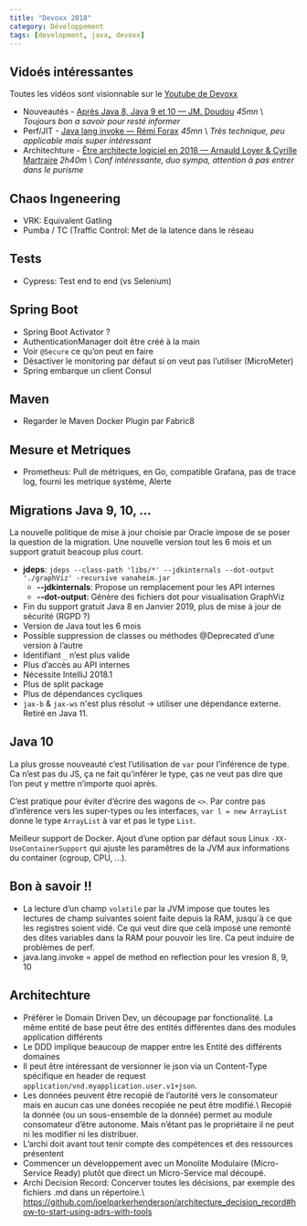 ```yaml
---
title: "Devoxx 2018"
category: Développement
tags: [development, java, devoxx]
---
```


## Vidoés intéressantes
Toutes les vidéos sont visionnable sur le [Youtube de Devoxx](https://www.youtube.com/channel/UCsVPQfo5RZErDL41LoWvk0A/videos)

* Nouveautés - [Après Java 8, Java 9 et 10 — JM. Doudou](https://www.youtube.com/watch?v=dYubeLiObqY) *45mn* \\
  *Toujours bon a savoir pour resté informer*
* Perf/JIT - [Java lang invoke — Rémi Forax](https://www.youtube.com/watch?v=z5UkoLaW6ME) *45mn* \\
  *Très technique, peu applicable mais super intéressant*
* Architechture - [Être architecte logiciel en 2018 — Arnauld Loyer & Cyrille Martraire](https://www.youtube.com/watch?v=1igv2rHGKfo) *2h40m* \\
  *Conf intéressante, duo sympa, attention à pas entrer dans le purisme*

## Chaos Ingeneering

* VRK: Equivalent Gatling
* Pumba / TC (Traffic Control: Met de la latence dans le réseau

## Tests

* Cypress: Test end to end (vs Selenium)

## Spring Boot

* Spring Boot Activator ?
* AuthenticationManager doit être créé à la main
* Voir `@Secure` ce qu’on peut en faire
* Désactiver le monitoring par défaut si on veut pas l’utiliser (MicroMeter)
* Spring embarque un client Consul

## Maven

* Regarder le Maven Docker Plugin par Fabric8

## Mesure et Metriques
* Prometheus: Pull de métriques, en Go, compatible Grafana, pas de trace log, fourni les metrique système, Alerte

## Migrations Java 9, 10, ...

La nouvelle politique de mise à jour choisie par Oracle impose de se poser la question de la migration. Une nouvelle version tout les 6 mois et un support gratuit beacoup plus court.

* **jdeps**: `jdeps --class-path 'libs/*' --jdkinternals --dot-output './graphViz' -recursive vanaheim.jar`
  * **--jdkinternals**: Propose un remplacement pour les API internes
  * **--dot-output**: Génère des fichiers dot pour visualisation GraphViz
* Fin du support gratuit Java 8 en Janvier 2019, plus de mise à jour de sécurité (RGPD ?)
* Version de Java tout les 6 mois
* Possible suppression de classes ou méthodes @Deprecated d’une version à l’autre
* Identifiant `_` n’est plus valide
* Plus d’accès au API internes
* Nécessite IntelliJ 2018.1
* Plus de split package
* Plus de dépendances cycliques
* `jax-b` & `jax-ws` n'est plus résolut -> utiliser une dépendance externe. Retiré en Java 11.

## Java 10

La plus grosse nouveauté c’est l’utilisation de `var` pour l’inférence de type. Ca n’est pas du JS, ça ne fait qu’inférer le type, ças ne veut pas dire que l’on peut y mettre n’importe quoi après.

C’est pratique pour éviter d’écrire des wagons de `<>`. Par contre pas d’inférence vers les super-types ou les interfaces, `var l = new ArrayList` donne le type `ArrayList` à var et pas le type `List`.

Meilleur support de Docker. Ajout d’une option par défaut sous Linux `-XX-UseContainerSupport` qui ajuste les paramêtres de la JVM aux informations du container (cgroup, CPU, ...).

## Bon à savoir !!

* La lecture d’un champ `volatile` par la JVM impose que toutes les lectures de champ suivantes soient faite depuis la RAM, jusqu`à ce que les registres soient vidé. Ce qui veut dire que celà imposé une remonté des dites variables dans la RAM pour pouvoir les lire. Ca peut induire de problèmes de perf.
* java.lang.invoke = appel de method en reflection pour les vresion 8, 9, 10

## Architechture

* Préférer le Domain Driven Dev, un découpage par fonctionalité. La même entité de base peut être des entités différentes dans des modules application différents
* Le DDD implique beaucoup de mapper entre les Entité des différents domaines
* Il peut être intéressant de versionner le json via un Content-Type spécifique en header de request `application/vnd.myapplication.user.v1+json`.
* Les données peuvent être recopié de l’autorité vers le consomateur mais en aucun cas une donées recopiée ne peut être modifié.\\
  Recopié la donnée (ou un sous-ensemble de la donnée) permet au module consomateur d’être autonome. Mais n’étant pas le propriétaire il ne peut ni les modifier ni les distribuer.
* L’archi doit avant tout tenir compte des compétences et des ressources présentent
* Commencer un développement avec un Monolite Modulaire (Micro-Service Ready) plutôt que direct un Micro-Service mal découpé.
* Archi Decision Record: Concerver toutes les décisions, par exemple des fichiers .md dans un répertoire.\\
  <https://github.com/joelparkerhenderson/architecture_decision_record#how-to-start-using-adrs-with-tools>